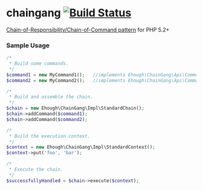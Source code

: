 # chaingang [![Build Status](https://secure.travis-ci.org/ehough/chaingang.png)](http://travis-ci.org/ehough/chaingang)

[Chain-of-Responsibility/Chain-of-Command pattern](http://en.wikipedia.org/wiki/Chain-of-responsibility_pattern) for PHP 5.2+

### Sample Usage

```php
/*
 * Build some commands.
 */
$command1 = new MyCommand1();   //implements Ehough\ChainGang\Api\Command
$command2 = new MyCommand2();   //implements Ehough\ChainGang\Api\Command

/*
 * Build and assemble the chain.
 */
$chain = new Ehough\ChainGang\Impl\StandardChain();
$chain->addCommand($command1);
$chain->addCommand($command2);

/*
 * Build the execution context.
 */
$context = new Ehough\ChainGang\Impl\StandardContext();
$context->put('foo', 'bar');

/*
 * Execute the chain.
 */
$successfullyHandled = $chain->execute($context);
```
